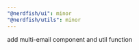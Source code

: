 ```yaml
---
"@nerdfish/ui": minor
"@nerdfish/utils": minor
---
```


add multi-email component and util function
